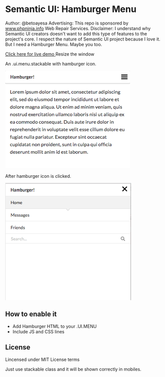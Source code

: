 # Semantic UI: Hamburger Menu
Author: @betoayesa 
Advertising: This repo is sponsored by www.phpninja.info Web Repair Services.
Disclaimer: I understand why Semantic UI creators doesn't want to add this type of features to the project's core. I respect the nature of Semantic UI project because I love it. But I need a Hamburger Menu. Maybe you too.

[Click here for live demo ](http://htmlpreview.github.io/?https://github.com/natzar/semantic-ui-hamburger/blob/master/index.html)
Resize the window

An .ui.menu.stackable with hamburger icon.

![](screenshot.png?raw=true)

After hamburger icon is clicked.

![](screenshot2.png?raw=true)

## How to enable it
- Add Hamburger HTML to your .UI.MENU
- Include JS and CSS lines

## License

Lincensed under MIT License terms


Just use stackable class and it will be shown correctly in mobiles.


